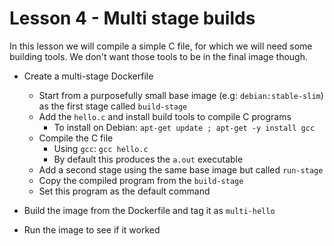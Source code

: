 # Lesson 4 - Multi stage builds

In this lesson we will compile a simple C file, for which we will need some building tools. We don't want those tools to be in the final image though.

- Create a multi-stage Dockerfile
  - Start from a purposefully small base image (e.g: `debian:stable-slim`) as the first stage called `build-stage`
  - Add the `hello.c` and install build tools to compile C programs
    - To install on Debian: `apt-get update ; apt-get -y install gcc`
  - Compile the C file
    - Using `gcc`: `gcc hello.c`
    - By default this produces the `a.out` executable
  - Add a second stage using the same base image but called `run-stage`
  - Copy the compiled program from the `build-stage`
  - Set this program as the default command

- Build the image from the Dockerfile and tag it as `multi-hello`
- Run the image to see if it worked
